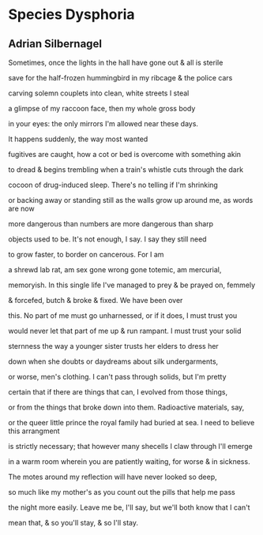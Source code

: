 # Species Dysphoria
## Adrian Silbernagel

Sometimes, once the lights in the hall
have gone out & all is sterile

save for the half-frozen hummingbird
in my ribcage & the police cars

carving solemn couplets
into clean, white streets I steal

a glimpse of my raccoon face,
then my whole gross body

in your eyes: the only mirrors I'm
allowed near these days.

It happens suddenly,
the way most wanted

fugitives are caught, how a cot
or bed is overcome with something akin

to dread & begins trembling
when a train's whistle cuts through the dark

cocoon of drug-induced sleep.
There's no telling if I'm shrinking

or backing away or standing still as the walls
grow up around me, as words are now

more dangerous than numbers are
more dangerous than sharp

objects used to be. It's not enough,
I say. I say they still need

to grow faster, to border
on cancerous. For I am

a shrewd lab rat, am sex gone
wrong gone totemic, am mercurial,

memoryish. In this single life I've managed
to prey & be prayed on, femmely

& forcefed, butch & broke
& fixed. We have been over

this. No part of me must go unharnessed,
or if it does, I must trust you

would never let that part of me up
& run rampant. I must trust your solid

sternness the way a younger sister
trusts her elders to dress her

down when she doubts or daydreams
about silk undergarments,

or worse, men's clothing. I can't pass
through solids, but I'm pretty

certain that if there are things that can,
I evolved from those things,

or from the things that broke down
into them. Radioactive materials, say,

or the queer little prince the royal family had
buried at sea. I need to believe this arrangment

is strictly necessary; that however many
shecells I claw through I'll emerge

in a warm room wherein you are patiently
waiting, for worse & in sickness.

The motes around my reflection
will have never looked so deep,

so much like my mother's as you count
out the pills that help me pass

the night more easily. Leave me be,
I'll say, but we'll both know that I can't

mean that, & so you'll stay,
& so I'll stay.

